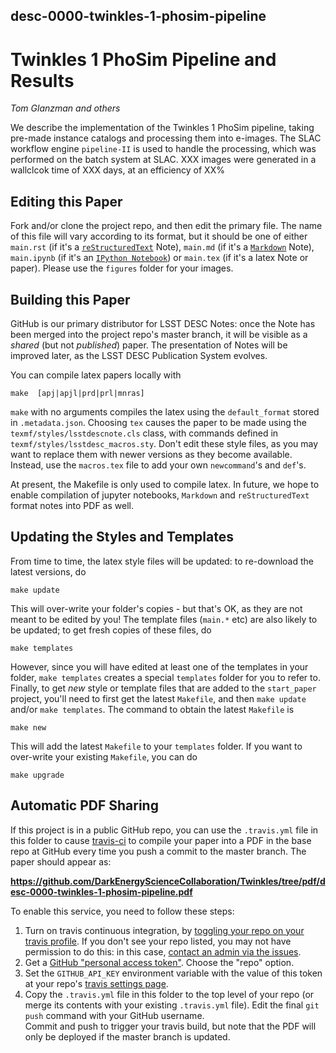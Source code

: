 
## desc-0000-twinkles-1-phosim-pipeline
# Twinkles 1 PhoSim Pipeline and Results

*Tom Glanzman and others*

We describe the implementation of the Twinkles 1 PhoSim pipeline, taking pre-made instance catalogs and processing them into e-images. The SLAC workflow engine `pipeline-II` is used to handle the processing, which was performed on the batch system at SLAC. XXX images were generated in a wallclcok time of XXX days, at an efficiency of XX%


## Editing this Paper

Fork and/or clone the project repo, and then
edit the primary file. The name of this file will vary according to its format, but it should be one of either `main.rst` (if it's a [`reStructuredText`](http://docutils.sourceforge.net/rst.html) Note), `main.md` (if it's a [`Markdown`](https://github.com/adam-p/Markdown-here/wiki/Markdown-Cheatsheet) Note), `main.ipynb` (if it's an [`IPython Notebook`](https://ipython.org/notebook.html)) or `main.tex` (if it's a latex Note or paper).
Please use the `figures` folder for your images.

## Building this Paper

GitHub is our primary distributor for LSST DESC Notes:
once the Note has been merged into the project repo's master branch, it will be visible as a *shared* (but not *published*) paper. The presentation of Notes will be improved later, as the LSST DESC Publication System evolves.

You can compile latex papers locally with
```
make  [apj|apjl|prd|prl|mnras]
```
`make` with no arguments compiles the latex using the `default_format` stored in `.metadata.json`. Choosing `tex` causes the paper to be made using the `texmf/styles/lsstdescnote.cls` class, with commands defined in `texmf/styles/lsstdesc_macros.sty`. Don't edit these style files, as you may want to replace them with newer versions as they become available. Instead, use the `macros.tex` file to add your own `newcommand`'s and `def`'s.

At present, the Makefile is only used to compile latex. In future, we hope to enable compilation of jupyter notebooks, `Markdown` and `reStructuredText` format notes into PDF as well.

## Updating the Styles and Templates

From time to time, the latex style files will be updated: to re-download the latest versions, do
```
make update
```
This will over-write your folder's copies - but that's OK, as they are not meant to be edited by you!
The template files (`main.*` etc) are also likely to be updated; to get fresh copies of these files, do
```
make templates
```
However, since you will have edited at least one of the templates in your folder, `make templates` creates a special `templates` folder for you to refer to. Finally, to get *new* style or template files that are added to the `start_paper` project, you'll need to first get the latest `Makefile`, and then `make update` and/or `make templates`. The command to obtain the latest `Makefile` is
```
make new
```
This will add the latest `Makefile` to your `templates` folder. If you want to over-write your existing `Makefile`, you can do
```
make upgrade
```

## Automatic PDF Sharing

If this project is in a public GitHub repo, you can use the `.travis.yml` file in this folder to cause [travis-ci](http://travis-ci.org) to compile your paper into a PDF in the base repo at GitHub every time you push a commit to the master branch. The paper should appear as:

**https://github.com/DarkEnergyScienceCollaboration/Twinkles/tree/pdf/desc-0000-twinkles-1-phosim-pipeline.pdf**

To enable this service, you need to follow these steps:

1. Turn on travis continuous integration, by [toggling your repo on your travis profile](https://travis-ci.org/profile). If you don't see your repo listed, you may not have permission to do this: in this case, [contact an admin via the issues](https://github.com/DarkEnergyScienceCollaboration/Twinkles/issues/new?body=@DarkEnergyScienceCollaboration/admin).
2. Get a [GitHub "personal access token"](https://github.com/settings/tokens). Choose the "repo" option.
3. Set the `GITHUB_API_KEY` environment variable with the value of this token at your repo's [travis settings page](https://travis-ci.org/DarkEnergyScienceCollaboration/Twinkles/settings).
4. Copy the `.travis.yml` file in this folder to the top level of your repo (or merge its contents with your existing `.travis.yml` file).
Edit the final `git push` command with your GitHub username.  
Commit and push to trigger your travis build, but note that the PDF will only be deployed if the master branch is updated.

